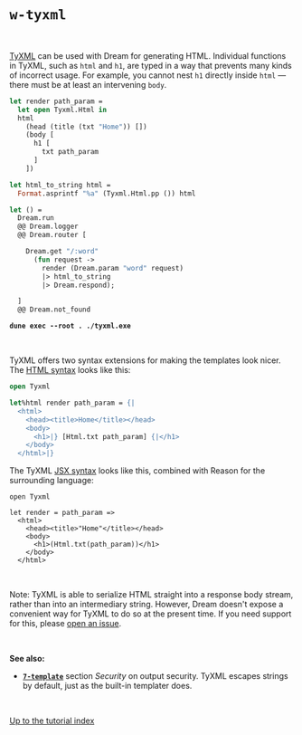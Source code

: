 # `w-tyxml`

<br>

[TyXML](https://github.com/ocsigen/tyxml) can be used with Dream for generating
HTML. Individual functions in TyXML, such as `html` and `h1`, are typed in a
way that prevents many kinds of incorrect usage. For example, you cannot nest
`h1` directly inside `html` &mdash; there must be at least an intervening
`body`.

```ocaml
let render path_param =
  let open Tyxml.Html in
  html
    (head (title (txt "Home")) [])
    (body [
      h1 [
        txt path_param
      ]
    ])

let html_to_string html =
  Format.asprintf "%a" (Tyxml.Html.pp ()) html

let () =
  Dream.run
  @@ Dream.logger
  @@ Dream.router [

    Dream.get "/:word"
      (fun request ->
        render (Dream.param "word" request)
        |> html_to_string
        |> Dream.respond);

  ]
  @@ Dream.not_found
```

<pre><code><b>dune exec --root . ./tyxml.exe</b></code></pre>

<br>

TyXML offers two syntax extensions for making the templates look nicer. The
[HTML syntax](https://ocsigen.org/tyxml/latest/manual/ppx) looks like this:

```ocaml
open Tyxml

let%html render path_param = {|
  <html>
    <head><title>Home</title></head>
    <body>
      <h1>|} [Html.txt path_param] {|</h1>
    </body>
  </html>|}
```

The TyXML [JSX syntax](https://ocsigen.org/tyxml/latest/manual/jsx) looks like
this, combined with Reason for the surrounding language:

```reason
open Tyxml

let render = path_param =>
  <html>
    <head><title>"Home"</title></head>
    <body>
      <h1>(Html.txt(path_param))</h1>
    </body>
  </html>
```

<br>

Note: TyXML is able to serialize HTML straight into a response body stream,
rather than into an intermediary string. However, Dream doesn't expose a
convenient way for TyXML to do so at the present time. If you need support for
this, please [open an issue](https://github.com/aantron/dream/issues).

<br>

**See also:**

- [**`7-template`**](../7-template#security) section *Security* on output
  security. TyXML escapes strings by default, just as the built-in templater
  does.

<br>

[Up to the tutorial index](../#examples)
